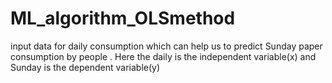 # ML_algorithm_OLSmethod
input data for daily consumption which can help us to predict Sunday paper consumption by people . Here the daily is the independent variable(x) and Sunday is the dependent variable(y)
